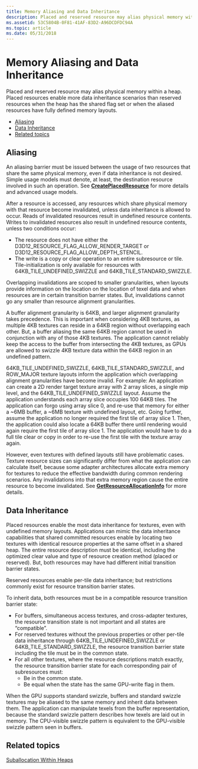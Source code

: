 ```yaml
---
title: Memory Aliasing and Data Inheritance
description: Placed and reserved resource may alias physical memory within a heap. Placed resources enable more data inheritance scenarios than reserved resources when the heap has the shared flag set or when the aliased resources have fully defined memory layouts.
ms.assetid: 53C5804B-0F81-41AF-83D2-A96DCDFDC94A
ms.topic: article
ms.date: 05/31/2018
---
```


# Memory Aliasing and Data Inheritance

Placed and reserved resource may alias physical memory within a heap. Placed resources enable more data inheritance scenarios than reserved resources when the heap has the shared flag set or when the aliased resources have fully defined memory layouts.

-   [Aliasing](#memory-aliasing-and-data-inheritance)
-   [Data Inheritance](#data-inheritance)
-   [Related topics](#related-topics)

## Aliasing

An aliasing barrier must be issued between the usage of two resources that share the same physical memory, even if data inheritance is not desired. Simple usage models must denote, at least, the destination resource involved in such an operation. See [**CreatePlacedResource**](/windows/desktop/api/d3d12/nf-d3d12-id3d12device-createplacedresource) for more details and advanced usage models.

After a resource is accessed, any resources which share physical memory with that resource become invalidated, unless data inheritance is allowed to occur. Reads of invalidated resources result in undefined resource contents. Writes to invalidated resources also result in undefined resource contents, unless two conditions occur:

-   The resource does not have either the D3D12\_RESOURCE\_FLAG\_ALLOW\_RENDER\_TARGET or D3D12\_RESOURCE\_FLAG\_ALLOW\_DEPTH\_STENCIL.
-   The write is a copy or clear operation to an entire subresource or tile. Tile-initialization is only available for resources with 64KB\_TILE\_UNDEFINED\_SWIZZLE and 64KB\_TILE\_STANDARD\_SWIZZLE.

Overlapping invalidations are scoped to smaller granularities, when layouts provide information on the location on the location of texel data and when resources are in certain transition barrier states. But, invalidations cannot go any smaller than resource alignment granularities.

A buffer alignment granularity is 64KB, and larger alignment granularity takes precedence. This is important when considering 4KB textures, as multiple 4KB textures can reside in a 64KB region without overlapping each other. But, a buffer aliasing the same 64KB region cannot be used in conjunction with any of those 4KB textures. The application cannot reliably keep the access to the buffer from intersecting the 4KB textures, as GPUs are allowed to swizzle 4KB texture data within the 64KB region in an undefined pattern.

64KB\_TILE\_UNDEFINED\_SWIZZLE, 64KB\_TILE\_STANDARD\_SWIZZLE, and ROW\_MAJOR texture layouts inform the application which overlapping alignment granularities have become invalid. For example: An application can create a 2D render target texture array with 2 array slices, a single mip level, and the 64KB\_TILE\_UNDEFINED\_SWIZZLE layout. Assume the application understands each array slice occupies 100 64KB tiles. The application can forgo using array slice 0, and re-use that memory for either a ~6MB buffer, a ~6MB texture with undefined layout, etc. Going further, assume the application no longer required the first tile of array slice 1. Then, the application could also locate a 64KB buffer there until rendering would again require the first tile of array slice 1. The application would have to do a full tile clear or copy in order to re-use the first tile with the texture array again.

However, even textures with defined layouts still have problematic cases. Texture resource sizes can significantly differ from what the application can calculate itself, because some adapter architectures allocate extra memory for textures to reduce the effective bandwidth during common rendering scenarios. Any invalidations into that extra memory region cause the entire resource to become invalidated. See [**GetResourceAllocationInfo**](/windows/win32/api/d3d12/nf-d3d12-id3d12device-getresourceallocationinfo(uint_uint_constd3d12_resource_desc)) for more details.

## Data Inheritance

Placed resources enable the most data inheritance for textures, even with undefined memory layouts. Applications can mimic the data inheritance capabilities that shared committed resources enable by locating two textures with identical resource properties at the same offset in a shared heap. The entire resource description must be identical, including the optimized clear value and type of resource creation method (placed or reserved). But, both resources may have had different initial transition barrier states.

Reserved resources enable per-tile data inheritance; but restrictions commonly exist for resource transition barrier states.

To inherit data, both resources must be in a compatible resource transition barrier state:

-   For buffers, simultaneous access textures, and cross-adapter textures, the resource transition state is not important and all states are “compatible”.
-   For reserved textures without the previous properties or other per-tile data inheritance through 64KB\_TILE\_UNDEFINED\_SWIZZLE or 64KB\_TILE\_STANDARD\_SWIZZLE, the resource transition barrier state including the tile must be in the common state.
-   For all other textures, where the resource descriptions match exactly, the resource transition barrier state for each corresponding pair of subresources must:
    -   Be in the common state.
    -   Be equal when the state has the same GPU-write flag in them.

When the GPU supports standard swizzle, buffers and standard swizzle textures may be aliased to the same memory and inherit data between them. The application can manipulate texels from the buffer representation, because the standard swizzle pattern describes how texels are laid out in memory. The CPU-visible swizzle pattern is equivalent to the GPU-visible swizzle pattern seen in buffers.

## Related topics

<dl> <dt>

[Suballocation Within Heaps](suballocation-within-heaps.md)
</dt> </dl>

 

 




